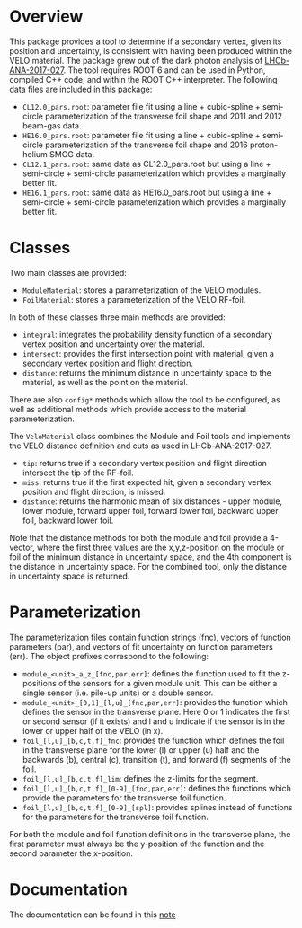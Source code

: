# Overview

This package provides a tool to determine if a secondary vertex, given
its position and uncertainty, is consistent with having been produced
within the VELO material. The package grew out of the dark photon
analysis of [LHCb-ANA-2017-027](https://twiki.cern.ch/twiki/bin/viewauth/LHCbPhysics/DarkPhoton). The tool requires ROOT 6 and can be
used in Python, compiled C++ code, and within the ROOT C++
interpreter. The following data files are included in this package:
* `CL12.0_pars.root`: parameter file fit using a line + cubic-spline +
                    semi-circle parameterization of the transverse
                    foil shape and 2011 and 2012 beam-gas data.
* `HE16.0_pars.root`: parameter file fit using a line + cubic-spline +
                    semi-circle parameterization of the transverse
                    foil shape and 2016 proton-helium SMOG data.
* `CL12.1_pars.root`: same data as CL12.0_pars.root but using a line +
                    semi-circle + semi-circle parameterization which
                    provides a marginally better fit.
* `HE16.1_pars.root`: same data as HE16.0_pars.root but using a line +
                    semi-circle + semi-circle parameterization which
                    provides a marginally better fit.

# Classes

Two main classes are provided:
* `ModuleMaterial`: stores a parameterization of the VELO modules.
* `FoilMaterial`:   stores a parameterization of the VELO RF-foil.

In both of these classes three main methods are provided:
* `integral`:  integrates the probability density function of a secondary 
             vertex position and uncertainty over the material.
* `intersect`: provides the first intersection point with material, given a 
             secondary vertex position and flight direction.
* `distance`:  returns the minimum distance in uncertainty space to the 
             material, as well as the point on the material.

There are also `config*` methods which allow the tool to be configured,
as well as additional methods which provide access to the material
parameterization.

The `VeloMaterial` class combines the Module and Foil tools and implements the VELO distance definition and
cuts as used in LHCb-ANA-2017-027.
* `tip`:       returns true if a secondary vertex position and flight direction
             intersect the tip of the RF-foil.
* `miss`:      returns true if the first expected hit, given a secondary vertex 
             position and flight direction, is missed.
* `distance`:  returns the harmonic mean of six distances - upper module,
             lower module, forward upper foil, forward lower foil, backward 
	         upper foil, backward lower foil. 

Note that the distance methods for both the module and foil provide a
4-vector, where the first three values are the x,y,z-position on the
module or foil of the minimum distance in uncertainty space, and the
4th component is the distance in uncertainty space. For the combined
tool, only the distance in uncertainty space is returned.

# Parameterization

The parameterization files contain function strings (fnc), vectors of
function parameters (par), and vectors of fit uncertainty on function
parameters (err). The object prefixes correspond to the following:
* `module_<unit>_a_z_[fnc,par,err]`: defines the function used to fit
             the z-positions of the sensors for a given module
             unit. This can be either a single sensor (i.e. pile-up
             units) or a double sensor.
* `module_<unit>_[0,1]_[l,u]_[fnc,par,err]`: provides the function which
             defines the sensor in the transverse plane. Here 0 or 1
             indicates the first or second sensor (if it exists) and l
             and u indicate if the sensor is in the lower or upper
             half of the VELO (in x).
* `foil_[l,u]_[b,c,t,f]_fnc`: provides the function which defines the
             foil in the transverse plane for the lower (l) or upper
             (u) half and the backwards (b), central (c), transition
             (t), and forward (f) segments of the foil.
* `foil_[l,u]_[b,c,t,f]_lim`: defines the z-limits for the segment.
* `foil_[l,u]_[b,c,t,f]_[0-9]_[fnc,par,err]`: defines the functions
             which provide the parameters for the transverse foil
             function.
* `foil_[l,u]_[b,c,t,f]_[0-9]_[spl]`: provides splines instead of
             functions for the parameters for the transverse foil
             function.

For both the module and foil function definitions in the transverse
plane, the first parameter must always be the y-position of the
function and the second parameter the x-position.

# Documentation

The documentation can be found in this [note](https://twiki.cern.ch/twiki/pub/LHCbPhysics/DarkPhoton/Material.INT.v1.pdf)
